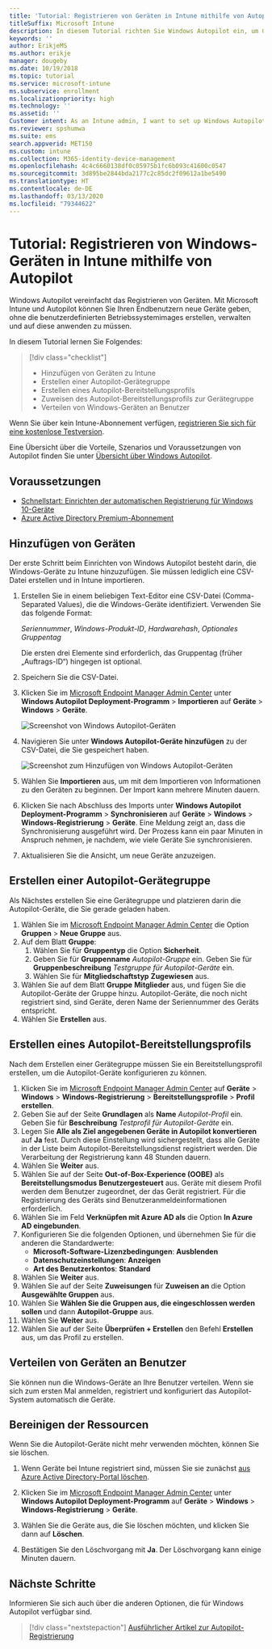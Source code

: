 ```yaml
---
title: 'Tutorial: Registrieren von Geräten in Intune mithilfe von Autopilot'
titleSuffix: Microsoft Intune
description: In diesem Tutorial richten Sie Windows Autopilot ein, um Geräte in Intune zu registrieren.
keywords: ''
author: ErikjeMS
ms.author: erikje
manager: dougeby
ms.date: 10/19/2018
ms.topic: tutorial
ms.service: microsoft-intune
ms.subservice: enrollment
ms.localizationpriority: high
ms.technology: ''
ms.assetid: ''
Customer intent: As an Intune admin, I want to set up Windows Autopilot so that users can enroll in Intune.
ms.reviewer: spshumwa
ms.suite: ems
search.appverid: MET150
ms.custom: intune
ms.collection: M365-identity-device-management
ms.openlocfilehash: 4c4c6660138df0c05975b1fc6b093c41600c0547
ms.sourcegitcommit: 3d895be2844bda2177c2c85dc2f09612a1be5490
ms.translationtype: HT
ms.contentlocale: de-DE
ms.lasthandoff: 03/13/2020
ms.locfileid: "79344622"
---
```

# <a name="tutorial-use-autopilot-to-enroll-windows-devices-in-intune"></a>Tutorial: Registrieren von Windows-Geräten in Intune mithilfe von Autopilot

Windows Autopilot vereinfacht das Registrieren von Geräten. Mit Microsoft Intune und Autopilot können Sie Ihren Endbenutzern neue Geräte geben, ohne die benutzerdefinierten Betriebssystemimages erstellen, verwalten und auf diese anwenden zu müssen.

In diesem Tutorial lernen Sie Folgendes:
> [!div class="checklist"]
> * Hinzufügen von Geräten zu Intune
> * Erstellen einer Autopilot-Gerätegruppe
> * Erstellen eines Autopilot-Bereitstellungsprofils
> * Zuweisen des Autopilot-Bereitstellungsprofils zur Gerätegruppe
> * Verteilen von Windows-Geräten an Benutzer

Wenn Sie über kein Intune-Abonnement verfügen, [registrieren Sie sich für eine kostenlose Testversion](../fundamentals/free-trial-sign-up.md).

Eine Übersicht über die Vorteile, Szenarios und Voraussetzungen von Autopilot finden Sie unter [Übersicht über Windows Autopilot](https://docs.microsoft.com/windows/deployment/windows-autopilot/windows-10-autopilot).


## <a name="prerequisites"></a>Voraussetzungen
- [Schnellstart: Einrichten der automatischen Registrierung für Windows 10-Geräte](quickstart-setup-auto-enrollment.md)
- [Azure Active Directory Premium-Abonnement](https://docs.microsoft.com/azure/active-directory/active-directory-get-started-premium) <!--&#40;[trial subscription](https://go.microsoft.com/fwlink/?LinkID=816845)&#41;-->


## <a name="add-devices"></a>Hinzufügen von Geräten

Der erste Schritt beim Einrichten von Windows Autopilot besteht darin, die Windows-Geräte zu Intune hinzuzufügen. Sie müssen lediglich eine CSV-Datei erstellen und in Intune importieren.

1. Erstellen Sie in einem beliebigen Text-Editor eine CSV-Datei (Comma-Separated Values), die die Windows-Geräte identifiziert. Verwenden Sie das folgende Format:
    
    *Seriennummer*, *Windows-Produkt-ID*, *Hardwarehash*, *Optionales Gruppentag*
    
    Die ersten drei Elemente sind erforderlich, das Gruppentag (früher „Auftrags-ID“) hingegen ist optional.

2. Speichern Sie die CSV-Datei.

3. Klicken Sie im [Microsoft Endpoint Manager Admin Center](https://go.microsoft.com/fwlink/?linkid=2109431) unter **Windows Autopilot Deployment-Programm** > **Importieren** auf **Geräte** > **Windows** > **Geräte**.

    ![Screenshot von Windows Autopilot-Geräten](./media/enrollment-autopilot/autopilot-import-device.png)

4. Navigieren Sie unter **Windows Autopilot-Geräte hinzufügen** zu der CSV-Datei, die Sie gespeichert haben.

    ![Screenshot zum Hinzufügen von Windows Autopilot-Geräten](./media/tutorial-use-autopilot-enroll-devices/autopilot-import-device2.png)

5. Wählen Sie **Importieren** aus, um mit dem Importieren von Informationen zu den Geräten zu beginnen. Der Import kann mehrere Minuten dauern.

4. Klicken Sie nach Abschluss des Imports unter **Windows Autopilot Deployment-Programm** > **Synchronisieren** auf **Geräte** > **Windows** > **Windows-Registrierung** > **Geräte**. Eine Meldung zeigt an, dass die Synchronisierung ausgeführt wird. Der Prozess kann ein paar Minuten in Anspruch nehmen, je nachdem, wie viele Geräte Sie synchronisieren.

5. Aktualisieren Sie die Ansicht, um neue Geräte anzuzeigen.

## <a name="create-an-autopilot-device-group"></a>Erstellen einer Autopilot-Gerätegruppe

Als Nächstes erstellen Sie eine Gerätegruppe und platzieren darin die Autopilot-Geräte, die Sie gerade geladen haben.

1. Wählen Sie im [Microsoft Endpoint Manager Admin Center](https://go.microsoft.com/fwlink/?linkid=2109431) die Option **Gruppen** > **Neue Gruppe** aus.
2. Auf dem Blatt **Gruppe**:
    1. Wählen Sie für **Gruppentyp** die Option **Sicherheit**.
    2. Geben Sie für **Gruppenname** *Autopilot-Gruppe* ein. Geben Sie für **Gruppenbeschreibung** *Testgruppe für Autopilot-Geräte* ein.
    3. Wählen Sie für **Mitgliedschaftstyp** **Zugewiesen** aus.
3. Wählen Sie auf dem Blatt **Gruppe** **Mitglieder** aus, und fügen Sie die Autopilot-Geräte der Gruppe hinzu. Autopilot-Geräte, die noch nicht registriert sind, sind Geräte, deren Name der Seriennummer des Geräts entspricht.
4. Wählen Sie **Erstellen** aus.  

## <a name="create-an-autopilot-deployment-profile"></a>Erstellen eines Autopilot-Bereitstellungsprofils

Nach dem Erstellen einer Gerätegruppe müssen Sie ein Bereitstellungsprofil erstellen, um die Autopilot-Geräte konfigurieren zu können.

1. Klicken Sie im [Microsoft Endpoint Manager Admin Center](https://go.microsoft.com/fwlink/?linkid=2109431) auf **Geräte** > **Windows** > **Windows-Registrierung** > **Bereitstellungsprofile** > **Profil erstellen**.
2. Geben Sie auf der Seite **Grundlagen** als **Name** *Autopilot-Profil* ein. Geben Sie für **Beschreibung** *Testprofil für Autopilot-Geräte* ein.
3. Legen Sie **Alle als Ziel angegebenen Geräte in Autopilot konvertieren** auf **Ja** fest. Durch diese Einstellung wird sichergestellt, dass alle Geräte in der Liste beim Autopilot-Bereitstellungsdienst registriert werden. Die Verarbeitung der Registrierung kann 48 Stunden dauern.
4. Wählen Sie **Weiter** aus.
5. Wählen Sie auf der Seite **Out-of-Box-Experience (OOBE)** als **Bereitstellungsmodus** **Benutzergesteuert** aus. Geräte mit diesem Profil werden dem Benutzer zugeordnet, der das Gerät registriert. Für die Registrierung des Geräts sind Benutzeranmeldeinformationen erforderlich.
6. Wählen Sie im Feld **Verknüpfen mit Azure AD als** die Option **In Azure AD eingebunden**.
7. Konfigurieren Sie die folgenden Optionen, und übernehmen Sie für die anderen die Standardwerte:
    - **Microsoft-Software-Lizenzbedingungen**: **Ausblenden**
    - **Datenschutzeinstellungen**: **Anzeigen**
    - **Art des Benutzerkontos**: **Standard**
8. Wählen Sie **Weiter** aus.
9. Wählen Sie auf der Seite **Zuweisungen** für **Zuweisen an** die Option **Ausgewählte Gruppen** aus.
10. Wählen Sie **Wählen Sie die Gruppen aus, die eingeschlossen werden sollen** und dann **Autopilot-Gruppe** aus.
11. Wählen Sie **Weiter** aus.
12. Wählen Sie auf der Seite **Überprüfen + Erstellen** den Befehl **Erstellen** aus, um das Profil zu erstellen.

## <a name="distribute-devices-to-users"></a>Verteilen von Geräten an Benutzer

Sie können nun die Windows-Geräte an Ihre Benutzer verteilen. Wenn sie sich zum ersten Mal anmelden, registriert und konfiguriert das Autopilot-System automatisch die Geräte. 

## <a name="clean-up-resources"></a>Bereinigen der Ressourcen

Wenn Sie die Autopilot-Geräte nicht mehr verwenden möchten, können Sie sie löschen.

1. Wenn Geräte bei Intune registriert sind, müssen Sie sie zunächst [aus Azure Active Directory-Portal löschen](../remote-actions/devices-wipe.md#delete-devices-from-the-azure-active-directory-portal).

2. Klicken Sie im [Microsoft Endpoint Manager Admin Center](https://go.microsoft.com/fwlink/?linkid=2109431) unter **Windows Autopilot Deployment-Programm** auf **Geräte** > **Windows** > **Windows-Registrierung** > **Geräte**.

3. Wählen Sie die Geräte aus, die Sie löschen möchten, und klicken Sie dann auf **Löschen**.

4. Bestätigen Sie den Löschvorgang mit **Ja**. Der Löschvorgang kann einige Minuten dauern.

## <a name="next-steps"></a>Nächste Schritte

Informieren Sie sich auch über die anderen Optionen, die für Windows Autopilot verfügbar sind.

> [!div class="nextstepaction"]
> [Ausführlicher Artikel zur Autopilot-Registrierung](enrollment-autopilot.md)


